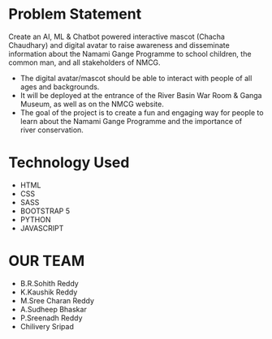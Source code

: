

# Problem Statement
Create an AI, ML & Chatbot powered interactive mascot (Chacha Chaudhary) and 
digital avatar to raise awareness and disseminate information about the Namami 
Gange Programme to school children, the common man, and all stakeholders of 
NMCG. 
- The digital avatar/mascot should be able to interact with people of all ages and 
backgrounds. 
- It will be deployed at the entrance of the River Basin War Room & Ganga Museum, as 
well as on the NMCG website. 
- The goal of the project is to create a fun and engaging way for people to learn about 
the Namami Gange Programme and the importance of river conservation.

# Technology Used
- HTML
- CSS
- SASS
- BOOTSTRAP 5
- PYTHON
- JAVASCRIPT

# OUR TEAM
- B.R.Sohith Reddy
- K.Kaushik Reddy
- M.Sree Charan Reddy
- A.Sudheep Bhaskar
- P.Sreenadh Reddy
- Chilivery Sripad
  
